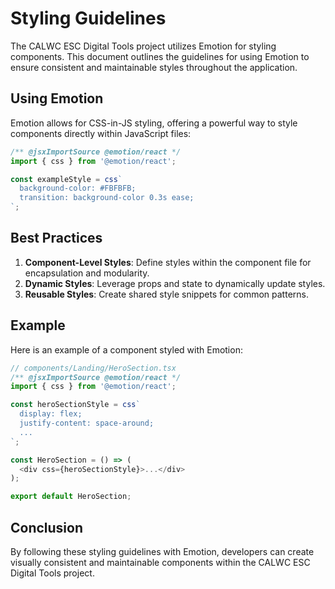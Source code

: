 # Styling Guidelines

The CALWC ESC Digital Tools project utilizes Emotion for styling components. This document outlines the guidelines for using Emotion to ensure consistent and maintainable styles throughout the application.

## Using Emotion

Emotion allows for CSS-in-JS styling, offering a powerful way to style components directly within JavaScript files:

```typescript
/** @jsxImportSource @emotion/react */
import { css } from '@emotion/react';

const exampleStyle = css`
  background-color: #FBFBFB;
  transition: background-color 0.3s ease;
`;
```

## Best Practices

1. **Component-Level Styles**: Define styles within the component file for encapsulation and modularity.
2. **Dynamic Styles**: Leverage props and state to dynamically update styles.
3. **Reusable Styles**: Create shared style snippets for common patterns.

## Example

Here is an example of a component styled with Emotion:

```typescript
// components/Landing/HeroSection.tsx
/** @jsxImportSource @emotion/react */
import { css } from '@emotion/react';

const heroSectionStyle = css`
  display: flex;
  justify-content: space-around;
  ...
`;

const HeroSection = () => (
  <div css={heroSectionStyle}>...</div>
);

export default HeroSection;
```

## Conclusion

By following these styling guidelines with Emotion, developers can create visually consistent and maintainable components within the CALWC ESC Digital Tools project.
